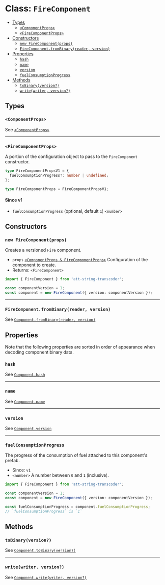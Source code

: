 # Class: `FireComponent`

- [Types](#types)
  - [`<ComponentProps>`](#componentprops)
  - [`<FireComponentProps>`](#firecomponentprops)
- [Constructors](#constructors)
  - [`new FireComponent(props)`](#new-firecomponentprops)
  - [`FireComponent.fromBinary(reader, version)`](#firecomponentfrombinaryreader-version)
- [Properties](#properties)
  - [`hash`](#hash)
  - [`name`](#name)
  - [`version`](#version)
  - [`fuelConsumptionProgress`](#fuelconsumptionprogress)
- [Methods](#methods)
  - [`toBinary(version?)`](#tobinaryversion)
  - [`write(writer, version?)`](#writewriter-version)

## Types

### `<ComponentProps>`

See [`<ComponentProps>`](./Component.md#componentprops)

---

### `<FireComponentProps>`

A portion of the configuration object to pass to the `FireComponent` constructor.

```ts
type FireComponentPropsV1 = {
  fuelConsumptionProgress?: number | undefined;
};

type FireComponentProps = FireComponentPropsV1;
```

#### Since v1

- `fuelConsumptionProgress` (optional, default `1`) `<number>`

## Constructors

### `new FireComponent(props)`

Creates a versioned `Fire` component.

- `props` [`<ComponentProps & FireComponentProps>`](#types) Configuration of the component to create.
- Returns: `<FireComponent>`

```ts
import { FireComponent } from 'att-string-transcoder';

const componentVersion = 1;
const component = new FireComponent({ version: componentVersion });
```

---

### `FireComponent.fromBinary(reader, version)`

See [`Component.fromBinary(reader, version)`](./Component.md#componentfrombinaryreader-version)

## Properties

Note that the following properties are sorted in order of appearance when decoding component binary data.

### `hash`

See [`Component.hash`](./Component.md#hash)

---

### `name`

See [`Component.name`](./Component.md#name)

---

### `version`

See [`Component.version`](./Component.md#version)

---

### `fuelConsumptionProgress`

The progress of the consumption of fuel attached to this component's prefab.

- Since: `v1`
- `<number>` A number between `0` and `1` (inclusive).

```ts
import { FireComponent } from 'att-string-transcoder';

const componentVersion = 1;
const component = new FireComponent({ version: componentVersion });

const fuelConsumptionProgress = component.fuelConsumptionProgress;
// `fuelConsumptionProgress` is `1`
```

## Methods

### `toBinary(version?)`

See [`Component.toBinary(version?)`](./Component.md#tobinaryversion)

---

### `write(writer, version?)`

See [`Component.write(writer, version?)`](./Component.md#writewriter-version)
